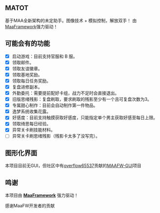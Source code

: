 <!-- markdownlint-disable MD033 MD041 -->

## MATOT

基于MAA全新架构的未定助手。图像技术 + 模拟控制，解放双手！
由[MaaFramework](https://github.com/MaaXYZ/MaaFramework)强力驱动！


## 可能会有的功能

- [x] 启动游戏：目前支持官服和 B 服。
- [x] 领取邮件。
- [x] 领取友谊徽章。
- [x] 领取基地奖励。
- [x] 领取每日任务奖励。
- [x] 复盘进修副本。
- [x] 外勤委托：需要提前配好卡组，战力不足时会直接退出。
- [x] 旧版思绪残影：复盘刷取，要求刷取的残影至少有一个且可复盘次数为3。
- [x] 专属甜心制作：目前会自动制作第一件物品。
- [x] 逸梦系统收集花露。
- [x] 好感度：目前支持触摸获取好感度，只能指定单个男主获取好感至每日上限。
- [x] 领取绮思每日经验。
- [x] 异常关卡刷技能材料。
- [ ] 异常关卡刷思绪残影（残影卡太多了没写完）。

## 图形化界面

本项目目前无GUI，但社区中有[overflow65537](https://github.com/overflow65537)贡献的[MAAFW-GUI](https://github.com/overflow65537/Tkinter_MAA-GUI)项目


## 鸣谢

本项目由 **[MaaFramework](https://github.com/MaaXYZ/MaaFramework)** 强力驱动！

感谢MaaFW开发者的贡献

